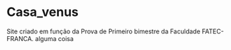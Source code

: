 # Casa_venus
Site criado em função da Prova de Primeiro bimestre da Faculdade FATEC-FRANCA. 
alguma coisa

